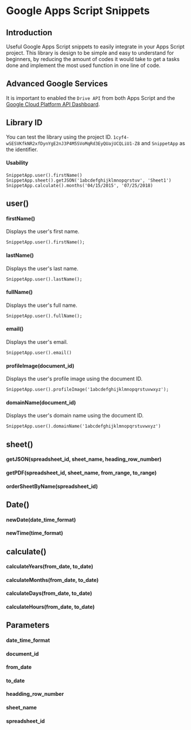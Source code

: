 # Google Apps Script Snippets

## Introduction
Useful Google Apps Script snippets to easily integrate in your Apps Script project. This library is design to be simple and easy to understand for beginners, by reducing the amount of codes it would take to get a tasks done and implement the most used function in one line of code.

## Advanced Google Services
It is important to enabled the `Drive API` from both Apps Script and the [Google Cloud Platform API Dashboard](https://console.cloud.google.com/apis/api/drive.googleapis.com/overview).

## Library ID
You can test the library using the project ID.
`1cyf4-wSESVKfkNR2xfDynYgE2nJ3P4M5SVoMqRd3EyQUajUCQLiU1-Z8` and `SnippetApp` as the identifier.
#### Usability
`SnippetApp.user().firstName()`<br/>
`SnippetApp.sheet().getJSON('1abcdefghijklmnopqrstuv', 'Sheet1')`<br/>
`SnippetApp.calculate().months('04/15/2015', '07/25/2018)`

## user()
#### firstName()
Displays the user's first name.
```
SnippetApp.user().firstName();
```

#### lastName()
Displays the user's last name.
```
SnippetApp.user().lastName();
```

#### fullName()
Displays the user's full name.
```
SnippetApp.user().fullName();
```

#### email()
Displays the user's email.
```
SnippetApp.user().email()
```

#### profileImage(document_id)
Displays the user's profile image using the document ID.
```
SnippetApp.user().profileImage('1abcdefghijklmnopqrstuvwxyz');
```


#### domainName(document_id)
Displays the user's domain name using the document ID.
```
SnippetApp.user().domainName('1abcdefghijklmnopqrstuvwxyz')
```

## sheet()
#### getJSON(spreadsheet_id, sheet_name, heading_row_number)
#### getPDF(spreadsheet_id, sheet_name, from_range, to_range)
#### orderSheetByName(spreadsheet_id)

## Date()
#### newDate(date_time_format)
#### newTime(time_format)

## calculate()
#### calculateYears(from_date, to_date)

#### calculateMonths(from_date, to_date)

#### calculateDays(from_date, to_date)

#### calculateHours(from_date, to_date)

## Parameters
#### date_time_format
#### document_id
#### from_date 
#### to_date
#### headding_row_number
#### sheet_name
#### spreadsheet_id
